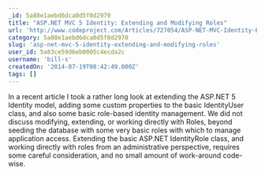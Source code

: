 ```yaml
---
_id: 5a88e1aebd6dca0d5f0d2970
title: "ASP.NET MVC 5 Identity: Extending and Modifying Roles"
url: 'http://www.codeproject.com/Articles/727054/ASP-NET-MVC-Identity-Extending-and-Modifying-R'
category: 5a88e1aebd6dca0d5f0d2970
slug: 'asp-net-mvc-5-identity-extending-and-modifying-roles'
user_id: 5a83ce59d6eb0005c4ecda2c
username: 'bill-s'
createdOn: '2014-07-19T08:42:49.000Z'
tags: []
---
```


In a recent article I took a rather long look at extending the ASP.NET 5 Identity model, adding some custom properties to the basic IdentityUser class, and also some basic role-based identity management. We did not discuss modifying, extending, or working directly with Roles, beyond seeding the database with some very basic roles with which to manage application access. Extending the basic ASP.NET IdentityRole class, and working directly with roles from an administrative perspective, requires some careful consideration, and no small amount of work-around code-wise.
